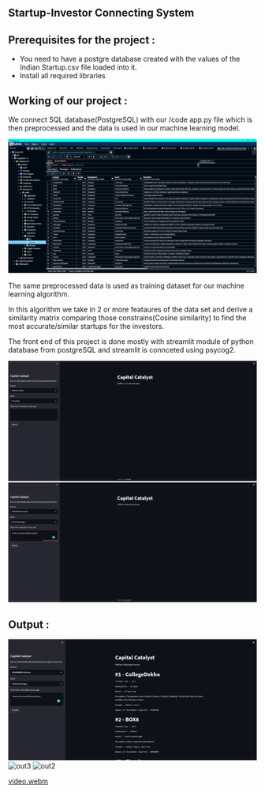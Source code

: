 ## Startup-Investor Connecting System

## Prerequisites for the project : 
 * You need to have a postgre database created with the values of the Indian Startup.csv file loaded into it.
 * Install all required libraries

## Working of our project : 

We connect SQL database(PostgreSQL) with our /code app.py file which is then preprocessed and the data is used in our machine learning model.

![database](https://github.com/shriram-2109/Startup-Investor-Connecting-System/blob/main/images/database.png)


The same preprocessed data is used as training dataset for our machine learning algorithm.

In this algorithm we take in 2 or more feataures of the data set and derive a similarity matrix comparing those constrains(Cosine similarity) to find the most accurate/similar startups for the investors.

The front end of this project is done mostly with streamlit module of python database from postgreSQL and streamlit is connceted using psycog2.

![home](https://github.com/shriram-2109/Startup-Investor-Connecting-System/blob/main/images/home.png)
![input](https://github.com/shriram-2109/Startup-Investor-Connecting-System/blob/main/images/input.png)
## Output :
![out1](https://github.com/shriram-2109/Startup-Investor-Connecting-System/blob/main/images/out1.png)
![out3](https://user-images.githubusercontent.com/83088512/211532211-32e5e04e-56a5-4b6c-a232-3b189083d96a.png)
![out2](https://user-images.githubusercontent.com/83088512/211532215-a9f22e5e-a11f-4c18-9f01-3de583057d2b.png)


[video.webm](https://user-images.githubusercontent.com/83088512/211532306-14f1d26a-7c98-4495-af32-9b90445d13df.webm)

